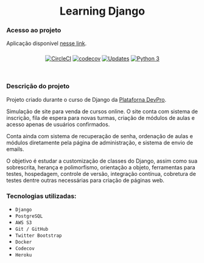 <h1 align="center"> Learning Django </h1>

### Acesso ao projeto

Aplicação disponivel [nesse link](https://pythonprodjango-ic.herokuapp.com/).

###

<div align="center">

[![CircleCI](https://circleci.com/gh/igoraserpac/learning-django/tree/main.svg?style=svg)](https://circleci.com/gh/igoraserpac/learning-django/tree/main)
[![codecov](https://codecov.io/gh/igoraserpac/learning-django/branch/main/graph/badge.svg?token=PE2Z6WHRLA)](https://codecov.io/gh/igoraserpac/learning-django)
[![Updates](https://pyup.io/repos/github/igoraserpac/learning-django/shield.svg)](https://pyup.io/repos/github/igoraserpac/learning-django/)
[![Python 3](https://pyup.io/repos/github/igoraserpac/learning-django/python-3-shield.svg)](https://pyup.io/repos/github/igoraserpac/learning-django/)

</div>
<br>

### Descrição do projeto 

Projeto criado durante o curso de Django da [Plataforna DevPro](https://pythonpro.com.br/).

Simulação de site para venda de cursos online. O site conta com sistema de inscrição, fila de espera para novas turmas, 
criação de módulos de aulas e acesso apenas de usuários confirmados.

Conta ainda com sistema de recuperação de senha, ordenação de aulas e módulos diretamente pela página de administração,
e sistema de envio de emails.

O objetivo é estudar a customização de classes do Django, assim como sua sobrescrita, herança e polimorfismo, orientação
a objeto, ferramentas para testes, hospedagem, controle de versão, integração contínua, cobretura de testes
dentre outras necessárias para criação de páginas web.




### Tecnologias utilizadas:

- `Django`
- `PostgreSQL`
- `AWS S3`
- `Git / GitHub`
- `Twitter Bootstrap`
- `Docker`
- `Codecov`
- `Heroku`
